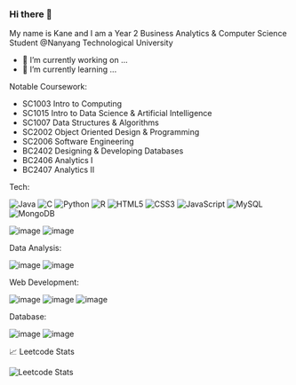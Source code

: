 ### Hi there 👋

My name is Kane and I am a Year 2 Business Analytics & Computer Science Student @Nanyang Technological University

- 🔭 I’m currently working on ...
- 🌱 I’m currently learning ...

Notable Coursework:
- SC1003 Intro to Computing
- SC1015 Intro to Data Science & Artificial Intelligence
- SC1007 Data Structures & Algorithms
- SC2002 Object Oriented Design & Programming
- SC2006 Software Engineering
- BC2402 Designing & Developing Databases
- BC2406 Analytics I
- BC2407 Analytics II

Tech:

![Java](https://img.shields.io/badge/java-%23ED8B00.svg?style=for-the-badge&logo=java&logoColor=white)
![C](https://img.shields.io/badge/c-%2300599C.svg?style=for-the-badge&logo=c&logoColor=white)
![Python](https://img.shields.io/badge/python-3670A0?style=for-the-badge&logo=python&logoColor=ffdd54)
![R](https://img.shields.io/badge/r-%23276DC3.svg?style=for-the-badge&logo=r&logoColor=white)
![HTML5](https://img.shields.io/badge/html5-%23E34F26.svg?style=for-the-badge&logo=html5&logoColor=white)
![CSS3](https://img.shields.io/badge/css3-%231572B6.svg?style=for-the-badge&logo=css3&logoColor=white)
![JavaScript](https://img.shields.io/badge/javascript-%23323330.svg?style=for-the-badge&logo=javascript&logoColor=%23F7DF1E)
![MySQL](https://img.shields.io/badge/mysql-%2300f.svg?style=for-the-badge&logo=mysql&logoColor=white)
![MongoDB](https://img.shields.io/badge/MongoDB-%234ea94b.svg?style=for-the-badge&logo=mongodb&logoColor=white)

![image](https://user-images.githubusercontent.com/84501314/212895477-f3af3ae8-924a-4011-97cd-642cd98feedb.png)
![image](https://user-images.githubusercontent.com/84501314/212894740-bca35030-77a1-4677-bdf0-b18d58f8cd62.png)

Data Analysis:

![image](https://user-images.githubusercontent.com/84501314/212895571-2f0c2f4c-1959-4825-8cd6-6af1edea407d.png)
![image](https://user-images.githubusercontent.com/84501314/212895682-41940d26-1741-4fb7-ae11-102f66d78390.png)

Web Development:

![image](https://user-images.githubusercontent.com/84501314/212895207-9af50938-3f79-42f9-bed6-91f9ca407126.png)
![image](https://user-images.githubusercontent.com/84501314/212895114-68bbea90-e7f8-491f-866d-c941fd191f21.png)
![image](https://user-images.githubusercontent.com/84501314/212895323-ed4f2cd1-8849-44ad-89a9-ace204d5f0a0.png)

Database:

![image](https://user-images.githubusercontent.com/84501314/212895827-1920bc5f-63a5-46aa-b4ba-f06077895c07.png)
![image](https://user-images.githubusercontent.com/84501314/212895888-31586294-0864-40cc-928a-b50eab87f9f1.png)


📈 Leetcode Stats

![Leetcode Stats](https://leetcard.jacoblin.cool/kanetan4)
<!--
**kanetan4/kanetan4** is a ✨ _special_ ✨ repository because its `README.md` (this file) appears on your GitHub profile.

Here are some ideas to get you started:

- 🔭 I’m currently working on ...
- 🌱 I’m currently learning ...
- 👯 I’m looking to collaborate on ...
- 🤔 I’m looking for help with ...
- 💬 Ask me about ...
- 📫 How to reach me: ...
- 😄 Pronouns: ...
- ⚡ Fun fact: ...
-->
